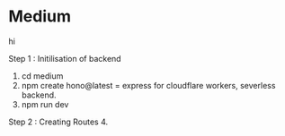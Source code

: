 # Medium
hi

Step 1 : Initilisation of backend
1. cd medium
2. npm create hono@latest       = express for cloudflare workers, severless backend.
3. npm run dev

Step 2 : Creating Routes
4. 